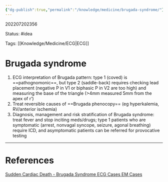 ```yaml
---
{"dg-publish":true,"permalink":"/knowledge/medicine/brugada-syndrome/"}
---
```



202207202356

Status: #idea

Tags: [[Knowledge/Medicine/ECG\|ECG]]

# Brugada syndrome
1.  ECG interpretation of Brugada pattern: type 1 (coved) is ==pathognomonic==, but type 2 (saddle-back) requires checking lead placement (negative P in V1 or biphasic P in V2 are too high) and measuring the base of the triangle (>4mm measured 5mm from the apex of r’)
2.  Treat reversible causes of ==Brugada phenocopy== (eg hyperkalemia, RV/anterior ischemia)
3.  Diagnosis, management and risk stratification of Brugada syndrome: treat fever and stop inciting meds/drugs; type 1 patients who are symptomatic (arrest, nonvagal syncope, seizure, agonal breathing) require ICD, and asymptomatic patients can be referred for provocative testing







___
# References
[Sudden Cardiac Death - Brugada Syndrome  ECG Cases  EM Cases](Reference%20notes/Readwise/Articles/Sudden%20Cardiac%20Death%20-%20Brugada%20Syndrome%20%20ECG%20Cases%20%20EM%20Cases.md)
